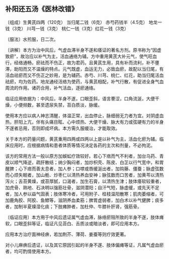 ## 补阳还五汤《医林改错》

〔组成〕生黄芪四两（120克） 当归尾二钱（6克） 赤芍药钱半（4.5克） 地龙一钱（3克） 川芎一钱（3克） 桃仁一钱（3克）红花一钱（3克）

〔服法〕水煎服，日二次。

〔讲解〕本方为治中风后，气虚血滞半身不遂和痿证的著名方剂。原书称为“因虚致瘀”，故治应以补气为主，活血通络为辅。方中重用黄芪大补元气，使气旺血行，经络通畅，瘀祛而不伤正，故为君药。且黄芪生用，具有补而流利，补不壅滞，助阳而又不温燥的特点。元气既虚，血运无力，必致血瘀，故配以当归尾，有活血祛瘀而又不伤正之妙用，是为辅药。赤芍、川芎、桃仁、红花，助当归尾活血祛瘀，均为佐药。地龙通经活络为使药，与黄芪相配，补气行散，有促进全身气血周流的作用。诸药合用，补气活血，逐瘀通络。

临证应用依据为：中风后，半身不遂，口眼歪斜，语言謇涩，口角流涎，大便干燥，小便频数，甚至遗尿失禁，苔白质淡，脉缓。

使用本方应以病人神志清醒，体温正常，出血停止，脉细弱无力者为宜。对阴虚血热，肝阳上亢，伴有头痛目眩、心中烦热、大便干燥、脉大有力或弦硬有力的半身不遂者忌用，否则即成坏病。本方需久服缓治，才能取效。

关于本方的药量问题，黄芪重用四两或四两以上是以补气为主，活血化瘀为辅。临床应用时，应根据病情和患者体质等情况决定各药的主次和剂量，不必拘泥。

该方的常用方法一般以原方加蜈蚣疗效较好。若心下痞而气不利者，加台乌药、青皮以顺气降逆，疏肝散结；纳少胸闷者，加炒枳壳、陈皮、白芷以行气宽中，和胃醒脾；心下痞而善太息者，加人参；口噤或唇缓涎出者，加钩藤、僵蚕；脉虚弦数而心烦失眠者，加山栀、炒枣仁以清热养血安神；脉弦数而口苦者，加黄芩以清热泻火；舌苔黄燥，或苔厚腻，口渴者，加生石膏，以清热生津；肢体痿软较重者，加虎骨、熟地、石决明以强筋壮骨，滋阴潜阳；自汗气短，脉虚缓，或先天不足者，加人参以益气固表；肢体寒冷者，可用附子、桂枝温阳散寒；肌肉萎缩者，可加鹿角胶、阿胶、鱼鰾等，滋阴养血柔筋；脾胃虚弱者，加白术以补气健脾；痰多者，加制半夏燥湿化痰；下肢瘫肿者，加杜仲、牛膝补肝肾，强筋骨。

〔临证应用〕本方用于中风后遗证属气虚血滞，脉络瘀阻所致的半身不遂，肢体瘫软，口眼歪斜等证，临证凡见苔白、舌质淡或暗淡者，即可应用本方。

应用本方治疗面神经痹，若加荆芥、薄荷、姜蚕等则疗效更著。

对小儿麻痹后遗证，以及其它原因引起的半身不遂、肢体偏瘫等证，凡属气虚血瘀者，均可酌情使用本方。
